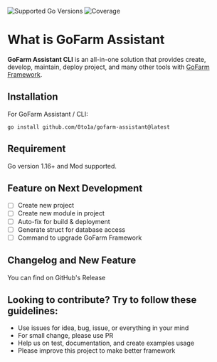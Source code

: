 ![Supported Go Versions](https://img.shields.io/badge/Go-1.16-lightgrey.svg)
![Coverage](https://img.shields.io/badge/Coverage-23.6%25-red)

# What is GoFarm Assistant
**GoFarm Assistant CLI** is an all-in-one solution that provides create, develop, maintain, deploy project, and many other tools with [GoFarm Framework](https://github.com/0to1a/gofarm). 

## Installation
For GoFarm Assistant / CLI:
```
go install github.com/0to1a/gofarm-assistant@latest
```

## Requirement
Go version 1.16+ and Mod supported.

## Feature on Next Development
- [ ] Create new project
- [ ] Create new module in project
- [ ] Auto-fix for build & deployment
- [ ] Generate struct for database access
- [ ] Command to upgrade GoFarm Framework
 
## Changelog and New Feature
You can find on GitHub's Release

## Looking to contribute? Try to follow these guidelines:
- Use issues for idea, bug, issue, or everything in your mind
- For small change, please use PR
- Help us on test, documentation, and create examples usage
- Please improve this project to make better framework
